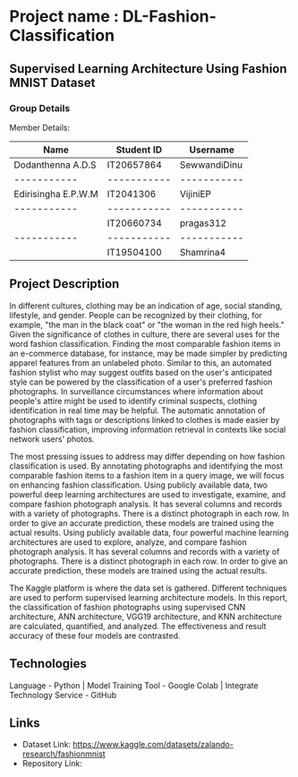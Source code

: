 # Project name : DL-Fashion-Classification
## Supervised Learning Architecture Using Fashion MNIST Dataset

### Group Details

Member Details:

|Name|Student ID|Username|
|-----------|-----------|-----------|
|Dodanthenna A.D.S|IT20657864|SewwandiDinu|
|-----------|-----------|-----------|
|Edirisingha E.P.W.M|IT2041306|VijiniEP|
|-----------|-----------|-----------|
||IT20660734|pragas312|
|-----------|-----------|-----------|
||IT19504100|Shamrina4|

## Project Description
In different cultures, clothing may be an indication of age, social standing, lifestyle, and gender. People can be recognized by their clothing, for example, "the man in the black coat" or "the woman in the red high heels." Given the significance of clothes in culture, there are several uses for the word fashion classification. Finding the most comparable fashion items in an e-commerce database, for instance, may be made simpler by predicting apparel features from an unlabeled photo. Similar to this, an automated fashion stylist who may suggest outfits based on the user's anticipated style can be powered by the classification of a user's preferred fashion photographs. In surveillance circumstances where information about people's attire might be used to identify criminal suspects, clothing identification in real time may be helpful. The automatic annotation of photographs with tags or descriptions linked to clothes is made easier by fashion classification, improving information retrieval in contexts like social network users' photos.

The most pressing issues to address may differ depending on how fashion classification is used. By annotating photographs and identifying the most comparable fashion items to a fashion item in a query image, we will focus on enhancing fashion classification. Using publicly available data, two powerful deep learning architectures are used to investigate, examine, and compare fashion photograph analysis. It has several columns and records with a variety of photographs. There is a distinct photograph in each row. In order to give an accurate prediction, these models are trained using the actual results. Using publicly available data, four powerful machine learning architectures are used to explore, analyze, and compare fashion photograph analysis. It has several columns and records with a variety of photographs. There is a distinct photograph in each row. In order to give an accurate prediction, these models are trained using the actual results.

The Kaggle platform is where the data set is gathered. Different techniques are used to perform supervised learning architecture models. In this report, the classification of fashion photographs using supervised CNN architecture, ANN architecture, VGG19 architecture, and KNN architecture are calculated, quantified, and analyzed. The effectiveness and result accuracy of these four models are contrasted.

## Technologies
Language - Python | Model Training Tool - Google Colab | Integrate Technology Service - GitHub

## Links 
- Dataset Link: https://www.kaggle.com/datasets/zalando-research/fashionmnist
-  Repository Link: 




